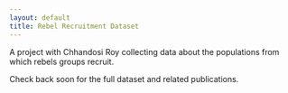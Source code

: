 ```yaml
---
layout: default
title: Rebel Recruitment Dataset
---
```



A project with Chhandosi Roy collecting data about the populations from which rebels groups recruit.

Check back soon for the full dataset and related publications.
